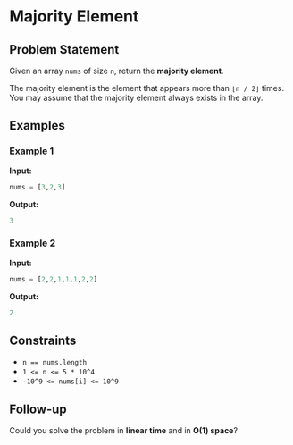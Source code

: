
# Majority Element

## Problem Statement

Given an array `nums` of size `n`, return the **majority element**.

The majority element is the element that appears more than `⌊n / 2⌋` times. You may assume that the majority element always exists in the array.

## Examples

### Example 1

**Input:**
```python
nums = [3,2,3]
```
**Output:**
```python
3
```

### Example 2

**Input:**
```python
nums = [2,2,1,1,1,2,2]
```
**Output:**
```python
2
```

## Constraints

- `n == nums.length`
- `1 <= n <= 5 * 10^4`
- `-10^9 <= nums[i] <= 10^9`

## Follow-up

Could you solve the problem in **linear time** and in **O(1) space**?